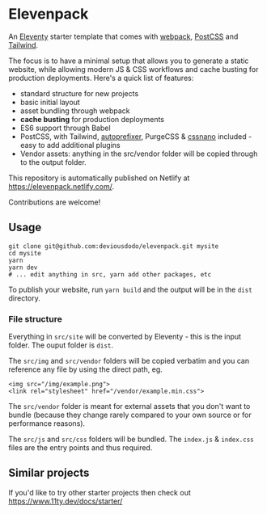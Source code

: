 # Elevenpack

An [Eleventy](https://www.11ty.dev) starter template that comes with [webpack](https://webpack.js.org), [PostCSS](https://postcss.org) and [Tailwind](https://tailwindcss.com).

The focus is to have a minimal setup that allows you to generate a static website, while allowing
modern JS &amp; CSS workflows and cache busting for production deployments. Here's a quick list
of features:

* standard structure for new projects
* basic initial layout
* asset bundling through webpack
* **cache busting** for production deployments
* ES6 support through Babel
* PostCSS, with Tailwind, [autoprefixer](https://github.com/postcss/autoprefixer), PurgeCSS &amp; [cssnano](https://cssnano.co/) included - easy to add additional plugins
* Vendor assets: anything in the src/vendor folder will be copied through to the output folder.

This repository is automatically published on Netlify at <a href="https://elevenpack.netlify.com/">https://elevenpack.netlify.com/</a>.

Contributions are welcome!

## Usage

```
git clone git@github.com:deviousdodo/elevenpack.git mysite
cd mysite
yarn
yarn dev
# ... edit anything in src, yarn add other packages, etc
```

To publish your website, run `yarn build` and the output will be in the `dist` directory.

### File structure

Everything in `src/site` will be converted by Eleventy - this is the input folder. The ouput folder is `dist`.

The `src/img` and `src/vendor` folders will be copied verbatim and you can reference any file by using the direct path, eg.
```
<img src="/img/example.png">
<link rel="stylesheet" href="/vendor/example.min.css">
```
The `src/vendor` folder is meant for external assets that you don't want to bundle (because they change rarely compared to your own source or for performance reasons).

The `src/js` and `src/css` folders will be bundled. The `index.js` &amp; `index.css` files are the entry points and thus required.

## Similar projects

If you'd like to try other starter projects then check out https://www.11ty.dev/docs/starter/

